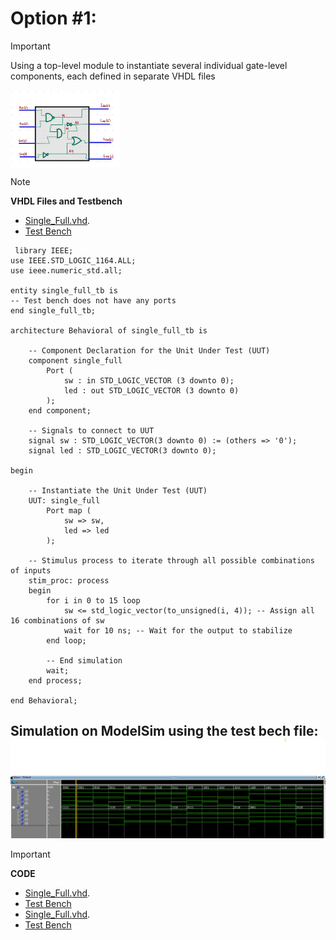 # Option #1: 
> [!IMPORTANT]
> Using a top-level module to instantiate several individual gate-level components, each defined in separate VHDL files
<img src="https://github.com/EdwinMarteZorrilla/ModelSim_FPGA/blob/main/img/circuit.jpg" width=35% height=35%  align="center">    

> [!NOTE]
> **VHDL Files and Testbench**

* [Single_Full.vhd](https://github.com/EdwinMarteZorrilla/ModelSim_FPGA/blob/main/3.%20Single%20Gates/single_full.vhd).
* [Test Bench](https://github.com/EdwinMarteZorrilla/ModelSim_FPGA/blob/main/3.%20Single%20Gates/single_full_tb.vhd.)

```
 library IEEE;
use IEEE.STD_LOGIC_1164.ALL;
use ieee.numeric_std.all;

entity single_full_tb is
-- Test bench does not have any ports
end single_full_tb;

architecture Behavioral of single_full_tb is

    -- Component Declaration for the Unit Under Test (UUT)
    component single_full
        Port (
            sw : in STD_LOGIC_VECTOR (3 downto 0);
            led : out STD_LOGIC_VECTOR (3 downto 0)
        );
    end component;

    -- Signals to connect to UUT
    signal sw : STD_LOGIC_VECTOR(3 downto 0) := (others => '0');
    signal led : STD_LOGIC_VECTOR(3 downto 0);

begin

    -- Instantiate the Unit Under Test (UUT)
    UUT: single_full
        Port map (
            sw => sw,
            led => led
        );

    -- Stimulus process to iterate through all possible combinations of inputs
    stim_proc: process
    begin
        for i in 0 to 15 loop
            sw <= std_logic_vector(to_unsigned(i, 4)); -- Assign all 16 combinations of sw
            wait for 10 ns; -- Wait for the output to stabilize
        end loop;

        -- End simulation
        wait;
    end process;

end Behavioral;
```

## **Simulation on ModelSim using the test bech file:** <img src="https://github.com/EdwinMarteZorrilla/ModelSim_FPGA/blob/main/img/sim_full.png"   align="center">    


> [!IMPORTANT]
> **CODE**
* [Single_Full.vhd](https://github.com/EdwinMarteZorrilla/ModelSim_FPGA/blob/main/3.%20Single%20Gates/single_full.vhd).
* [Test Bench](https://github.com/EdwinMarteZorrilla/ModelSim_FPGA/blob/main/3.%20Single%20Gates/single_full_tb.vhd.)
* [Single_Full.vhd](https://github.com/EdwinMarteZorrilla/ModelSim_FPGA/blob/main/3.%20Single%20Gates/single_full.vhd).
* [Test Bench](https://github.com/EdwinMarteZorrilla/ModelSim_FPGA/blob/main/3.%20Single%20Gates/single_full_tb.vhd.)


 
 




